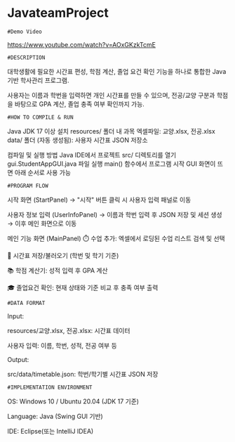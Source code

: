 # JavateamProject
<code>#Demo Video</code>

https://www.youtube.com/watch?v=AOxGKzkTcmE

<code>#DESCRIPTION</code>

대학생활에 필요한 시간표 편성, 학점 계산, 졸업 요건 확인 기능을 하나로 통합한 Java 기반 학사관리 프로그램.


사용자는 이름과 학번을 입력하면 개인 시간표를 만들 수 있으며, 전공/교양 구분과 학점을 바탕으로 GPA 계산, 졸업 충족 여부 확인까지 가능.



<code>#HOW TO COMPILE & RUN</code>

Java JDK 17 이상 설치
resources/ 폴더 내 과목 엑셀파일: 교양.xlsx, 전공.xlsx
data/ 폴더 (자동 생성됨): 사용자 시간표 JSON 저장소

컴파일 및 실행 방법
Java IDE에서 프로젝트 src/ 디렉토리를 열기
gui.StudentAppGUI.java 파일 실행
main() 함수에서 프로그램 시작
GUI 화면이 뜨면 아래 순서로 사용 가능



<code>#PROGRAM FLOW</code>

시작 화면 (StartPanel)
→ "시작" 버튼 클릭 시 사용자 입력 패널로 이동

사용자 정보 입력 (UserInfoPanel)
→ 이름과 학번 입력 후 JSON 저장 및 세션 생성
→ 이후 메인 화면으로 이동

메인 기능 화면 (MainPanel)
⏱️ 수업 추가: 엑셀에서 로딩된 수업 리스트 검색 및 선택

💾 시간표 저장/불러오기 (학번 및 학기 기준)

📚 학점 계산기: 성적 입력 후 GPA 계산

🎓 졸업요건 확인: 현재 상태와 기준 비교 후 충족 여부 출력



<code>#DATA FORMAT</code>

Input:

resources/교양.xlsx, 전공.xlsx: 시간표 데이터

사용자 입력: 이름, 학번, 성적, 전공 여부 등

Output:

src/data/timetable.json: 학번/학기별 시간표 JSON 저장




<code>#IMPLEMENTATION ENVIRONMENT</code>

OS: Windows 10 / Ubuntu 20.04 (JDK 17 기준)

Language: Java (Swing GUI 기반)

IDE: Eclipse(또는 IntelliJ IDEA)

